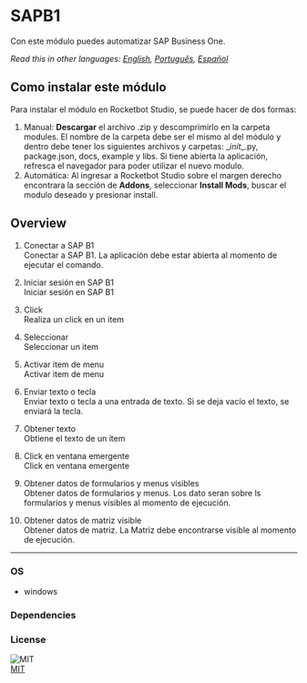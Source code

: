 



# SAPB1
  
Con este módulo puedes automatizar SAP Business One.  

*Read this in other languages: [English](README.md), [Português](README.pr.md), [Español](README.es.md)*

## Como instalar este módulo
  
Para instalar el módulo en Rocketbot Studio, se puede hacer de dos formas:
1. Manual: __Descargar__ el archivo .zip y descomprimirlo en la carpeta modules. El nombre de la carpeta debe ser el mismo al del módulo y dentro debe tener los siguientes archivos y carpetas: \__init__.py, package.json, docs, example y libs. Si tiene abierta la aplicación, refresca el navegador para poder utilizar el nuevo modulo.
2. Automática: Al ingresar a Rocketbot Studio sobre el margen derecho encontrara la sección de **Addons**, seleccionar **Install Mods**, buscar el modulo deseado y presionar install.  


## Overview


1. Conectar a SAP B1  
Conectar a SAP B1. La aplicación debe estar abierta al momento de ejecutar el comando.

2. Iniciar sesión en SAP B1  
Iniciar sesión en SAP B1

3. Click  
Realiza un click en un item

4. Seleccionar  
Seleccionar un item

5. Activar item de menu  
Activar item de menu

6. Enviar texto o tecla  
Enviar texto o tecla a una entrada de texto. Si se deja vacío el texto, se enviará la tecla.

7. Obtener texto  
Obtiene el texto de un ítem

8. Click en ventana emergente  
Click en ventana emergente

9. Obtener datos de formularios y menus visibles  
Obtener datos de formularios y menus. Los dato seran sobre ls formularios y menus visibles al momento de ejecución.

10. Obtener datos de matriz visible  
Obtener datos de matriz. La Matriz debe encontrarse visible al momento de ejecución.  




----
### OS

- windows

### Dependencies

### License
  
![MIT](https://camo.githubusercontent.com/107590fac8cbd65071396bb4d04040f76cde5bde/687474703a2f2f696d672e736869656c64732e696f2f3a6c6963656e73652d6d69742d626c75652e7376673f7374796c653d666c61742d737175617265)  
[MIT](http://opensource.org/licenses/mit-license.ph)